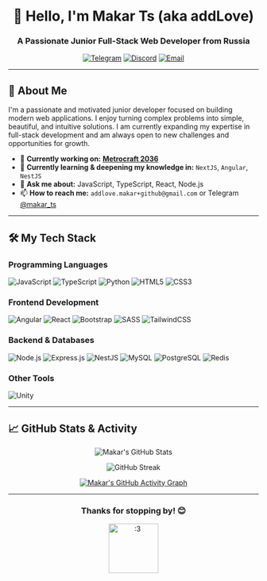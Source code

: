 <div align="center">

# 👋 Hello, I'm Makar Ts (aka addLove)

### A Passionate Junior Full-Stack Web Developer from Russia

[![Telegram](https://img.shields.io/badge/Telegram-2CA5E0?style=for-the-badge&logo=telegram&logoColor=white)](https://t.me/makar_ts)
[![Discord](https://img.shields.io/badge/Discord-%235865F2.svg?style=for-the-badge&logo=discord&logoColor=white)](https://discord.com/users/makargrom)
[![Email](https://img.shields.io/badge/Email-D14836?style=for-the-badge&logo=gmail&logoColor=white)](mailto:addlove.makar+github@gmail.com)

</div>

---

## 🚀 About Me

I'm a passionate and motivated junior developer focused on building modern web applications. I enjoy turning complex problems into simple, beautiful, and intuitive solutions. I am currently expanding my expertise in full-stack development and am always open to new challenges and opportunities for growth.

- 🔭 **Currently working on:** **[Metrocraft 2036](https://metrocraft36.com/)**
- 🌱 **Currently learning & deepening my knowledge in:** `NextJS`, `Angular`, `NestJS`
- 💬 **Ask me about:** JavaScript, TypeScript, React, Node.js
- 📫 **How to reach me:** `addlove.makar+github@gmail.com` or Telegram [@makar_ts](https://t.me/makar_ts)

---

## 🛠️ My Tech Stack

### **Programming Languages**
![JavaScript](https://img.shields.io/badge/JavaScript-F7DF1E?style=for-the-badge&logo=javascript&logoColor=black)
![TypeScript](https://img.shields.io/badge/TypeScript-007ACC?style=for-the-badge&logo=typescript&logoColor=white)
![Python](https://img.shields.io/badge/Python-3776AB?style=for-the-badge&logo=python&logoColor=white)
![HTML5](https://img.shields.io/badge/HTML5-E34F26?style=for-the-badge&logo=html5&logoColor=white)
![CSS3](https://img.shields.io/badge/CSS3-1572B6?style=for-the-badge&logo=css3&logoColor=white)

### **Frontend Development**
![Angular](https://img.shields.io/badge/Angular-DD0031?style=for-the-badge&logo=angular&logoColor=white)
![React](https://img.shields.io/badge/React-20232A?style=for-the-badge&logo=react&logoColor=61DAFB)
![Bootstrap](https://img.shields.io/badge/Bootstrap-563D7C?style=for-the-badge&logo=bootstrap&logoColor=white)
![SASS](https://img.shields.io/badge/SASS-hotpink?style=for-the-badge&logo=SASS&logoColor=white)
![TailwindCSS](https://img.shields.io/badge/Tailwind_CSS-38B2AC?style=for-the-badge&logo=tailwind-css&logoColor=white)

### **Backend & Databases**
![Node.js](https://img.shields.io/badge/Node.js-339933?style=for-the-badge&logo=nodedotjs&logoColor=white)
![Express.js](https://img.shields.io/badge/Express.js-000000?style=for-the-badge&logo=express&logoColor=white)
![NestJS](https://img.shields.io/badge/NestJS-E0234E?style=for-the-badge&logo=nestjs&logoColor=white)
![MySQL](https://img.shields.io/badge/MySQL-4479A1?style=for-the-badge&logo=mysql&logoColor=white)
![PostgreSQL](https://img.shields.io/badge/PostgreSQL-4169E1?style=for-the-badge&logo=postgresql&logoColor=white)
![Redis](https://img.shields.io/badge/Redis-DC382D?style=for-the-badge&logo=redis&logoColor=white)

### **Other Tools**
![Unity](https://img.shields.io/badge/Unity-100000?style=for-the-badge&logo=unity&logoColor=white)

---

## 📈 GitHub Stats & Activity

<div align="center">

![Makar's GitHub Stats](https://github-readme-stats.vercel.app/api?username=makar-ts&show_icons=true&theme=cobalt&hide_border=true&locale=en)

<!-- Генерирует полоску с "днями без простоя" — добавляет динамики -->
![GitHub Streak](https://github-readme-streak-stats.herokuapp.com/?user=makar-ts")

<!-- Показывает график активности за последний год -->
[![Makar's GitHub Activity Graph](https://github-readme-activity-graph.vercel.app/graph?username=makar-ts&custom_title=Makar's%20Contribution%20Graph&theme=react-dark&hide_border=true)](https://github.com/makar-ts)

</div>

---

<div align="center">

### Thanks for stopping by! 😊

<img src="https://media1.tenor.com/m/2jU2Y8X8-WkAAAAd/colon-three-kitty.gif" alt=":3" width="100" height="100" />

</div>
